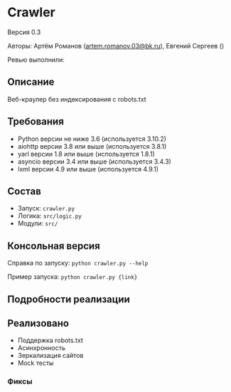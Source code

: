 # Crawler

Версия 0.3

Авторы: Артём Романов (artem.romanov.03@bk.ru), Евгений Сергеев ()

Ревью выполнили:

## Описание

Веб-краулер без индексирования с robots.txt

## Требования

* Python версии не ниже 3.6 (используется 3.10.2)
* aiohttp версии 3.8 или выше (используется 3.8.1)
* yarl версии 1.8 или выше (используется 1.8.1)
* asyncio версии 3.4 или выше (используется 3.4.3)
* lxml версии 4.9 или выше (используется 4.9.1)

## Состав

* Запуск: `crawler.py`
* Логика: `src/logic.py`
* Модули: `src/`

## Консольная версия

Справка по запуску: `python crawler.py --help`

Пример запуска: `python crawler.py {link}`

## Подробности реализации

## Реализовано

- Поддержка robots.txt
- Асинхронность
- Зеркализация сайтов
- Mock тесты

### Фиксы


